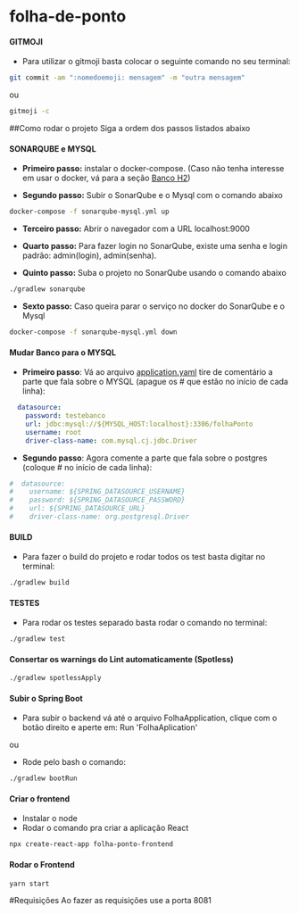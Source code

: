 # folha-de-ponto


#### GITMOJI

* Para utilizar o gitmoji basta colocar o seguinte comando no seu terminal:
```bash
git commit -am ":nomedoemoji: mensagem" -m "outra mensagem"
```
  ou 
```bash
gitmoji -c 
```

##Como rodar o projeto
Siga a ordem dos passos listados abaixo

#### SONARQUBE e MYSQL

* **Primeiro passo:** instalar o docker-compose. (Caso não tenha interesse em usar o docker, vá para a seção [Banco H2](https://github.com/thamipontes/folhaPonto#banco-h2))

* **Segundo passo:** Subir o SonarQube e o Mysql com o comando abaixo
```bash
docker-compose -f sonarqube-mysql.yml up
```

* **Terceiro passo:** Abrir o navegador com a URL localhost:9000

* **Quarto passo:** Para fazer login no SonarQube, existe uma senha e login padrão: admin(login), admin(senha). 

* **Quinto passo:** Suba o projeto no SonarQube usando o comando abaixo
```bash
./gradlew sonarqube
```


* **Sexto passo:** Caso queira parar o serviço no docker do SonarQube e o Mysql
```bash
docker-compose -f sonarqube-mysql.yml down
```

#### Mudar Banco para o MYSQL
 
* **Primeiro passo**: Vá ao arquivo [application.yaml](https://github.com/thamipontes/folhaPonto/blob/main/src/main/resources/application.yaml) 
tire de comentário a parte que fala sobre o MYSQL (apague os # que estão no início de cada linha):

```yaml
  datasource:
    password: testebanco
    url: jdbc:mysql://${MYSQL_HOST:localhost}:3306/folhaPonto
    username: root
    driver-class-name: com.mysql.cj.jdbc.Driver
```


* **Segundo passo**: Agora comente a parte que fala sobre o postgres (coloque # no início de cada linha):
```yaml
#  datasource:
#    username: ${SPRING_DATASOURCE_USERNAME}
#    password: ${SPRING_DATASOURCE_PASSWORD}
#    url: ${SPRING_DATASOURCE_URL}
#    driver-class-name: org.postgresql.Driver
```

#### BUILD
* Para fazer o build do projeto e rodar todos os test basta digitar no terminal:
```bash
./gradlew build
```

#### TESTES
* Para rodar os testes separado basta rodar o comando no terminal:
```bash
./gradlew test
```
#### Consertar os warnings do Lint automaticamente (Spotless)
```bash
./gradlew spotlessApply
```

#### Subir o Spring Boot
* Para subir o backend vá até o arquivo FolhaApplication, clique com o botão direito e aperte em:
Run 'FolhaAplication'

ou
* Rode pelo bash o comando:
```bash
./gradlew bootRun
```

#### Criar o frontend
* Instalar o node
* Rodar o comando pra criar a aplicação React

```bash
npx create-react-app folha-ponto-frontend
```

#### Rodar o Frontend
```bash
yarn start
```

#Requisições
Ao fazer as requisições use a porta 8081
